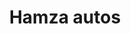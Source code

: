 ---
title: "Hamza autos"
url: /karachi/hamza-autos-martin-rd-martin-quarters-east-pib-colony/
shop: shop
---